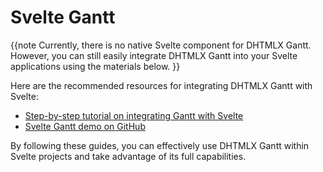 Svelte Gantt
==================

{{note Currently, there is no native Svelte component for DHTMLX Gantt. 
However, you can still easily integrate DHTMLX Gantt into your Svelte applications using the materials below. }}

Here are the recommended resources for integrating DHTMLX Gantt with Svelte:

- [Step-by-step tutorial on integrating Gantt with Svelte](desktop/howtostart_svelte.md)
- [Svelte Gantt demo on GitHub](https://github.com/DHTMLX/svelte-gantt-demo)

By following these guides, you can effectively use DHTMLX Gantt within Svelte projects and take advantage of its full capabilities.



